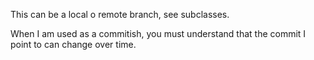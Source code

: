 This can be a local o remote branch, see subclasses. When I am used as a commitish, you must understand that the commit I point to can change over time.